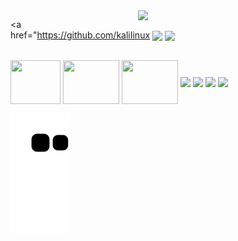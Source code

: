 <div align="center"></div>
  
<img src = "chainsaw.gif" width = "300px" align = "right">

<a href="https://github.com/kaliIinux
  <img height="180em"   align="center" src="https://github-readme-stats.vercel.app/api?   username=kaliIinuxshow_icons=true&theme=react&include_all_commits=true&count_private=true"/>
  <img height="180em"  align="center" src="https://github-readme-stats.vercel.app/api/top-langs/?username=kaliIinux&layout=compact&langs_count=7&theme=react" />
  
<div style="display: inline_block"><br>
  
  <img align="center" height="70" width="80" img src="https://cdn.jsdelivr.net/gh/devicons/devicon/icons/java/java-original.svg" />
  <img align="center" height="70" width="90" img src="https://cdn.jsdelivr.net/gh/devicons/devicon/icons/python/python-original.svg" />
  <img align="center" height="70" width="90" img src="https://cdn.jsdelivr.net/gh/devicons/devicon/icons/html5/html5-original.svg" />
  <img align="center" height="70" wdth="90" img src="https://cdn.jsdelivr.net/gh/devicons/devicon/icons/css3/css3-original.svg" />
  <img align="center" height="70" wdth="90" img src="https://cdn.jsdelivr.net/gh/devicons/devicon/icons/arduino/arduino-original.svg" />
  <img align="center" height="70" wdth="90" img src="https://cdn.jsdelivr.net/gh/devicons/devicon/icons/vscode/vscode-original.svg" />
  <img align="center" height="70" wth="90" img src="https://cdn.jsdelivr.net/gh/devicons/devicon/icons/github/github-original.svg" />
  
 </div>
  
  ![Snake animation](https://github.com/rafaballerini/rafaballerini/blob/output/github-contribution-grid-snake.svg)
